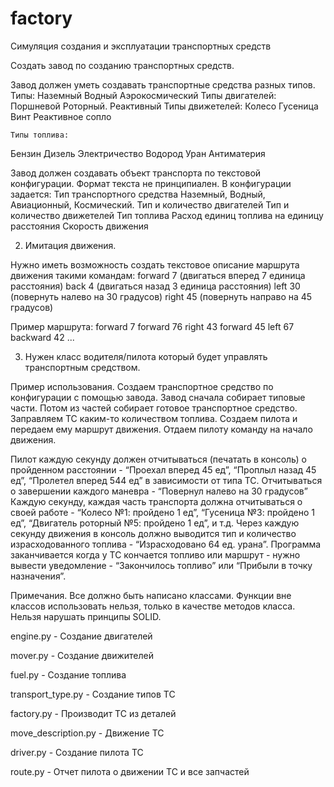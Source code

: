 # factory

Симуляция создания и эксплуатации транспортных средств


Создать завод по созданию транспортных средств.

Завод должен уметь создавать транспортные средства разных типов.
 Типы:
Наземный
Водный
Аэрокосмический
	 Типы двигателей:
Поршневой
Роторный.
Реактивный
	Типы движетелей:
Колесо
Гусеница
Винт
Реактивное сопло

	Типы топлива:
Бензин
Дизель
Электричество
Водород
Уран
Антиматерия

Завод должен создавать объект транспорта по текстовой конфигурации. Формат текста не принципиален.
В конфигурации задается:
Тип транспортного средства Наземный, Водный, Авиационный, Космический. 
Тип и количество двигателей
Тип и количество движетелей 
Тип топлива
Расход единиц топлива на единицу расстояния
Скорость движения


2. Имитация движения.

Нужно иметь возможность создать текстовое описание маршрута движения такими командам:
forward 7 (двигаться вперед 7 единица расстояния)
back 4 (двигаться назад 3 единица расстояния)
left 30 (повернуть налево на 30 градусов)
right 45 (повернуть направо на 45 градусов)

Пример маршрута:
	forward 7
	forward 76
	right 43
	forward 45
	left 67
	backward 42
	...

3. Нужен класс водителя/пилота который будет управлять транспортным средством.


Пример использования.
Создаем транспортное средство по конфигурации с помощью завода.
Завод сначала собирает типовые части. Потом из частей собирает готовое транспортное средство.
Заправляем ТС каким-то количеством топлива.
Создаем пилота и передаем ему маршрут движения.
Отдаем пилоту команду на начало движения.

Пилот каждую секунду должен отчитываться (печатать в консоль) о пройденном расстоянии - “Проехал вперед 45 ед”, “Проплыл назад 45 ед”, “Пролетел вперед 544 ед” в зависимости от типа ТС. Отчитываться о завершении каждого маневра - “Повернул налево на 30 градусов”
Каждую секунду, каждая часть транспорта должна отчитываться о своей работе - “Колесо №1: пройдено 1 ед”, “Гусеница №3: пройдено 1 ед”, “Двигатель роторный №5: пройдено 1 ед”, и т.д. Через каждую секунду движения в консоль должно выводится тип и количество израсходованного топлива - “Израсходовано 64 ед. урана”.
Программа заканчивается когда у ТС кончается топливо или маршрут - нужно вывести уведомление - “Закончилось топливо” или “Прибыли в точку назначения”.

Примечания.
Все должно быть написано классами.
Функции вне классов использовать нельзя, только в качестве методов класса.
Нельзя нарушать принципы SOLID.



engine.py - Создание двигателей

mover.py - Создание движителей

fuel.py - Создание топлива

transport_type.py - Создание типов ТС

factory.py - Производит ТС из деталей

move_description.py - Движение ТС

driver.py - Создание пилота ТС

route.py - Отчет пилота о движении ТС и все запчастей
